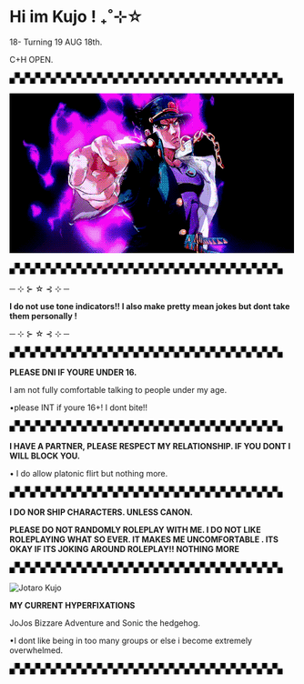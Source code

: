 # Hi im Kujo ! ₊˚⊹☆

18- Turning 19 AUG 18th.

C+H OPEN. 

![Divider](https://raw.githubusercontent.com/MMenacing/MMenacing/main/divider.gif)

![JoJo](https://raw.githubusercontent.com/MMenacing/MMenacing/main/jojo.gif)

![Divider](https://raw.githubusercontent.com/MMenacing/MMenacing/main/divider.gif)

─ ⊹ ⊱ ☆ ⊰ ⊹ ─ 

**I do not use tone indicators!! I also make pretty mean jokes but dont take them personally !**

─ ⊹ ⊱ ☆ ⊰ ⊹ ─ 

![Divider](https://raw.githubusercontent.com/MMenacing/MMenacing/main/divider.gif)


**PLEASE DNI IF YOURE UNDER 16.** 

I am not fully comfortable talking to people under my age.

•please INT if youre 16+! I dont bite!! 

![Divider](https://raw.githubusercontent.com/MMenacing/MMenacing/main/divider.gif)

**I HAVE A PARTNER, PLEASE RESPECT MY RELATIONSHIP. IF YOU DONT I WILL BLOCK YOU.**

• I do allow  platonic flirt but nothing more.

![Divider](https://raw.githubusercontent.com/MMenacing/MMenacing/main/divider.gif)

**I DO NOR SHIP CHARACTERS. UNLESS CANON.**

**PLEASE DO NOT RANDOMLY ROLEPLAY WITH ME. I DO NOT LIKE ROLEPLAYING WHAT SO EVER. IT MAKES ME UNCOMFORTABLE . 
ITS OKAY IF ITS JOKING AROUND ROLEPLAY!! NOTHING MORE**

![Divider](https://raw.githubusercontent.com/MMenacing/MMenacing/main/divider.gif)


![Jotaro Kujo](https://raw.githubusercontent.com/MMenacing/jojo2/main/a18a763275c9863cf33713216124e3b5.gif)


**MY CURRENT HYPERFIXATIONS**

JoJos Bizzare Adventure and Sonic the hedgehog.

•I dont like being in too many groups or else i become extremely overwhelmed.

![Divider](https://raw.githubusercontent.com/MMenacing/MMenacing/main/divider.gif)

